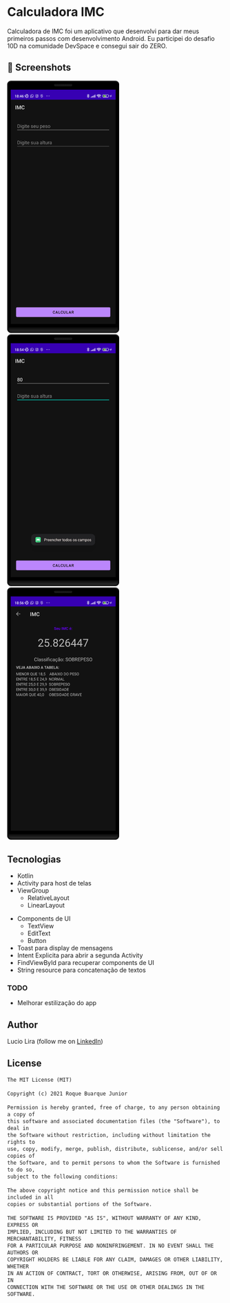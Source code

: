 # Calculadora IMC
Calculadora de IMC foi um aplicativo que desenvolvi para dar meus primeiros passos com desenvolvimento Android. Eu participei do desafio 10D na comunidade DevSpace e consegui sair do ZERO. 



## :camera_flash: Screenshots
<!-- You can add more screenshots here if you like -->
<img src="/result/Imagem1.png" width="260">&emsp;<img src="/result/Imagem2.png" width="260">&emsp;<img src="/result/Imagem3.png" width="260">

## Tecnologias
* Kotlin
* Activity para host de telas
* ViewGroup
    * RelativeLayout
    * LinearLayout
- Components de UI
    - TextView
    - EditText
    - Button
- Toast para display de mensagens
- Intent Explicita para abrir a segunda Activity
- FindViewById para recuperar components de UI
- String resource para concatenação de textos


### TODO
- Melhorar estilização do app

## Author
Lucio Lira (follow me on [LinkedIn](https://www.linkedin.com/in/lucioliravs/))

## License
```
The MIT License (MIT)

Copyright (c) 2021 Roque Buarque Junior

Permission is hereby granted, free of charge, to any person obtaining a copy of
this software and associated documentation files (the "Software"), to deal in
the Software without restriction, including without limitation the rights to
use, copy, modify, merge, publish, distribute, sublicense, and/or sell copies of
the Software, and to permit persons to whom the Software is furnished to do so,
subject to the following conditions:

The above copyright notice and this permission notice shall be included in all
copies or substantial portions of the Software.

THE SOFTWARE IS PROVIDED "AS IS", WITHOUT WARRANTY OF ANY KIND, EXPRESS OR
IMPLIED, INCLUDING BUT NOT LIMITED TO THE WARRANTIES OF MERCHANTABILITY, FITNESS
FOR A PARTICULAR PURPOSE AND NONINFRINGEMENT. IN NO EVENT SHALL THE AUTHORS OR
COPYRIGHT HOLDERS BE LIABLE FOR ANY CLAIM, DAMAGES OR OTHER LIABILITY, WHETHER
IN AN ACTION OF CONTRACT, TORT OR OTHERWISE, ARISING FROM, OUT OF OR IN
CONNECTION WITH THE SOFTWARE OR THE USE OR OTHER DEALINGS IN THE SOFTWARE.
```
